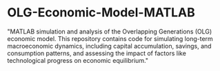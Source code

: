 # OLG-Economic-Model-MATLAB
"MATLAB simulation and analysis of the Overlapping Generations (OLG) economic model. This repository contains code for simulating long-term macroeconomic dynamics, including capital accumulation, savings, and consumption patterns, and assessing the impact of factors like technological progress on economic equilibrium."
